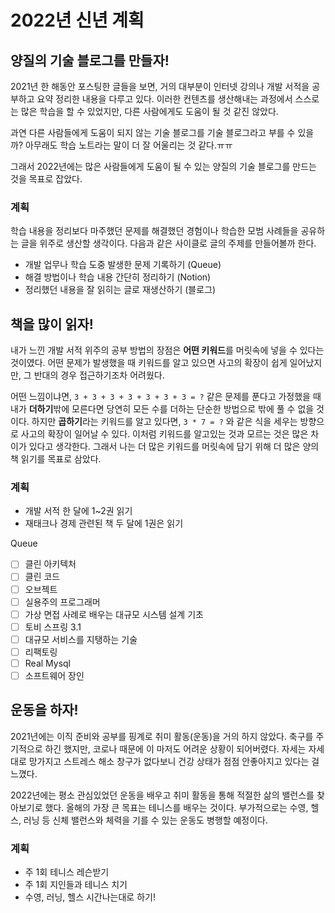 # 2022년 신년 계획

## 양질의 기술 블로그를 만들자!

2021년 한 해동안 포스팅한 글들을 보면, 거의 대부분이 인터넷 강의나 개발 서적을 공부하고 요약 정리한 내용을 다루고 있다. 이러한 컨텐츠를 생산해내는 과정에서 스스로는 많은 학습을 할 수 있었지만, 다른 사람에게도 도움이 될 것 같진 않았다.

과연 다른 사람들에게 도움이 되지 않는 기술 블로그를 기술 블로그라고 부를 수 있을까?
아무래도 학습 노트라는 말이 더 잘 어울리는 것 같다.ㅠㅠ

그래서 2022년에는 많은 사람들에게 도움이 될 수 있는 양질의 기술 블로그를 만드는 것을 목표로 잡았다.

### 계획

학습 내용을 정리보다 마주했던 문제를 해결했던 경험이나 학습한 모범 사례들을 공유하는 글을 위주로 생산할 생각이다.  다음과 같은 사이클로 글의 주제를 만들어볼까 한다.

- 개발 업무나 학습 도중 발생한 문제 기록하기 (Queue)
- 해결 방법이나 학습 내용 간단히 정리하기 (Notion)
- 정리했던 내용을 잘 읽히는 글로 재생산하기 (블로그)

## 책을 많이 읽자!

내가 느낀 개발 서적 위주의 공부 방법의 장점은 **어떤 키워드**를 머릿속에 넣을 수 있다는 것이였다.
어떤 문제가 발생했을 때 키워드를 알고 있으면 사고의 확장이 쉽게 일어났지만, 그 반대의 경우 접근하기조차 어려웠다.

어떤 느낌이냐면, `3 + 3 + 3 + 3 + 3 + 3 + 3 = ?` 같은 문제를 푼다고 가정했을 때
내가 **더하기**밖에 모른다면 당연히 모든 수를 더하는 단순한 방법으로 밖에 풀 수 없을 것이다.
하지만 **곱하기**라는 키워드를 알고 있다면, `3 * 7 = ?` 와 같은 식을 세우는 방향으로 사고의 확장이 일어날 수 있다. 이처럼 키워드를 알고있는 것과 모르는 것은 많은 차이가 있다고 생각한다.
그래서 나는 더 많은 키워드를 머릿속에 담기 위해 더 많은 양의 책 읽기를 목표로 삼았다.

### 계획

- 개발 서적 한 달에 1~2권 읽기
- 재태크나 경제 관련된 책 두 달에 1권은 읽기

Queue

- [ ]  클린 아키텍처
- [ ]  클린 코드
- [ ]  오브젝트
- [ ]  실용주의 프로그래머
- [ ]  가상 면접 사례로 배우는 대규모 시스템 설계 기초
- [ ]  토비 스프링 3.1
- [ ]  대규모 서비스를 지탱하는 기술
- [ ]  리팩토링
- [ ]  Real Mysql
- [ ]  소프트웨어 장인

## 운동을 하자!

2021년에는 이직 준비와 공부를 핑계로 취미 활동(운동)을 거의 하지 않았다.
축구를 주기적으로 하긴 했지만, 코로나 때문에 이 마저도 어려운 상황이 되어버렸다.
자세는 자세대로 망가지고 스트레스 해소 창구가 없다보니 건강 상태가 점점 안좋아지고 있다는 걸 느꼈다.

2022년에는 평소 관심있었던 운동을 배우고 취미 활동을 통해 적절한 삶의 밸런스를 찾아보기로 했다.
올해의 가장 큰 목표는 테니스를 배우는 것이다. 부가적으로는 수영, 헬스, 러닝 등 신체 밸런스와 체력을 기를 수 있는 운동도 병행할 예정이다.

### 계획

- 주 1회 테니스 레슨받기
- 주 1회 지인들과 테니스 치기
- 수영, 러닝, 헬스 시간나는대로 하기!